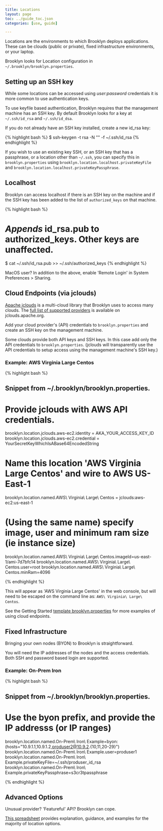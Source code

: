 ```yaml
---
title: Locations
layout: page
toc: ../guide_toc.json
categories: [use, guide]

---
```


Locations are the environments to which Brooklyn deploys applications.
These can be clouds (public or private), fixed infrastructure environments, or your laptop.

Brooklyn looks for Location configuration in `~/.brooklyn/brooklyn.properties`.

## Setting up an SSH key

While some locations can be accessed using *user:password* credentials it is more common to use authentication keys.

To use keyfile based authentication, Brooklyn requires that the management machine has an SSH key. By default Brooklyn looks for a key at `~/.ssh/id_rsa` and `~/.ssh/id_dsa`.

If you do not already have an SSH key installed, create a new id_rsa key:

{% highlight bash %}
$ ssh-keygen -t rsa -N "" -f ~/.ssh/id_rsa
{% endhighlight %}

If you wish to use an existing key SSH, or an SSH key
that has a passphrase, or a location other than `~/.ssh`, you can specify this in
`brooklyn.properties` using `brooklyn.location.localhost.privateKeyFile` and
`brooklyn.location.localhost.privateKeyPassphrase`.

## Localhost

Brooklyn can access localhost if there is an SSH key on the machine and if the SSH key has been added to the list of  `authorized_keys` on that machine.

{% highlight bash %}
# _Appends_ id_rsa.pub to authorized_keys. Other keys are unaffected.
$ cat ~/.ssh/id_rsa.pub >> ~/.ssh/authorized_keys
{% endhighlight %}

MacOS user? In addition to the above, enable 'Remote Login' in System Preferences >
 Sharing.


## Cloud Endpoints (via jclouds)

[Apache jclouds](http://www.jclouds.org) is a multi-cloud library that Brooklyn uses to access many clouds. The [full list of supported providers](http://jclouds.apache.org/reference/providers/) is available on jclouds.apache.org.

Add your cloud provider's (API) credentials to `brooklyn.properties` and create an SSH key on the management machine.

Some clouds provide both API keys and SSH keys. In this case add only the API credentials to `brooklyn.properties`. (jclouds will transparently use the API credentials to setup access using the management machine's SSH key.)

### Example: AWS Virginia Large Centos

{% highlight bash %}
## Snippet from ~/.brooklyn/brooklyn.properties.

# Provide jclouds with AWS API credentials.
brooklyn.location.jclouds.aws-ec2.identity = AKA_YOUR_ACCESS_KEY_ID
brooklyn.location.jclouds.aws-ec2.credential = YourSecretKeyWhichIsABase64EncodedString

# Name this location 'AWS Virginia Large Centos' and wire to AWS US-East-1
brooklyn.location.named.AWS\ Virginia\ Large\ Centos = jclouds:aws-ec2:us-east-1

# (Using the same name) specify image, user and minimum ram size (ie instance size)
brooklyn.location.named.AWS\ Virginia\ Large\ Centos.imageId=us-east-1/ami-7d7bfc14
brooklyn.location.named.AWS\ Virginia\ Large\ Centos.user=root
brooklyn.location.named.AWS\ Virginia\ Large\ Centos.minRam=4096


{% endhighlight %}

This will  appear as 'AWS Virginia Large Centos' in the web console, but will need to be escaped on the command line as:  `AWS\ Virginia\ Large\ Centos`.

See the Getting Started [template brooklyn.properties](../quickstart/brooklyn.properties) for more examples of using cloud endpoints.


## Fixed Infrastructure

Bringing your own nodes (BYON) to Brooklyn is straightforward.

You will need the IP addresses of the nodes and the access credentials. Both SSH and password based login are supported.

### Example: On-Prem Iron

{% highlight bash %}
## Snippet from ~/.brooklyn/brooklyn.properties.

# Use the byon prefix, and provide the IP addresss (or IP ranges)
brooklyn.location.named.On-Prem\ Iron\ Example=byon:(hosts="10.9.1.1,10.9.1.2,produser2@10.9.2.{10,11,20-29}")
brooklyn.location.named.On-Prem\ Iron\ Example.user=produser1
brooklyn.location.named.On-Prem\ Iron\ Example.privateKeyFile=~/.ssh/produser_id_rsa
brooklyn.location.named.On-Prem\ Iron\ Example.privateKeyPassphrase=s3cr3tpassphrase

{% endhighlight %}


## Advanced Options

Unusual provider? 'Featureful' API? Brooklyn can cope.

[This spreadsheet](https://docs.google.com/a/cloudsoftcorp.com/spreadsheet/ccc?key=0Avy7Tdf2EOIqdGQzSlNiT2M0V19SejBScDhSdzMtT2c) provides explanation, guidance, and examples for the majority of location options.



